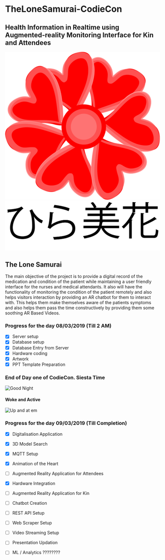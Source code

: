 # TheLoneSamurai-CodieCon

## Health Information in Realtime using Augmented-reality Monitoring Interface for Kin and Attendees
![HIRA MIKA, The Common Beautiful Flower](/Artwork/LOGO.png)
![HIRA MIKA, The Common Beautiful Flower](/Artwork/Title.png)
## The Lone Samurai
The main objective of the project is to provide a digital record of the medication and condition of the patient while maintaining a user friendly interface for the nurses and medical attendants. It also will have the functionality of monitoring the condition of the patient remotely and also helps visitors interaction by providing an AR chatbot for them to interact with. This helps them make themselves aware of the patients symptoms and also helps them pass the time constructively by providing them some soothing AR Based Videos.
### Progress for the day 08/03/2019 (Till 2 AM)
 - [X] Server setup
 - [X] Database setup
 - [X] Database Entry from Server
 - [X] Hardware coding
 - [X] Artwork
 - [X] PPT Template Preparation
 
### End of Day one of CodieCon. Siesta Time
![Good Night](https://media1.tenor.com/images/c8831e6d64bf221a54a2aafef367248d/tenor.gif?itemid=8925673 "Good Night")
#### Woke and Active
![Up and at em](https://media1.tenor.com/images/6ae1c49e69cfc8d6eb2d105aa9a5b8ed/tenor.gif?itemid=4184916 "RIP Stephen Hillenberg")
### Progress for the day 09/03/2019 (Till Completion)
 - [X] Digitalisation Application
 - [X] 3D Model Search
 - [X] MQTT Setup
 - [X] Animation of the Heart
 - [ ] Augmented Reality Application for Attendees
 - [X] Hardware Integration
 - [ ] Augmented Reality Application for Kin
 - [ ] Chatbot Creation
 - [ ] REST API Setup
 - [ ] Web Scraper Setup
 - [ ] Video Streaming Setup
 - [ ] Presentation Updation
 - [ ] ML / Analytics ????????
 


